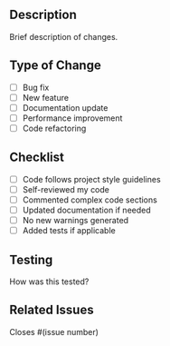 ## Description
Brief description of changes.

## Type of Change
- [ ] Bug fix
- [ ] New feature
- [ ] Documentation update
- [ ] Performance improvement
- [ ] Code refactoring

## Checklist
- [ ] Code follows project style guidelines
- [ ] Self-reviewed my code
- [ ] Commented complex code sections
- [ ] Updated documentation if needed
- [ ] No new warnings generated
- [ ] Added tests if applicable

## Testing
How was this tested?

## Related Issues
Closes #(issue number)
